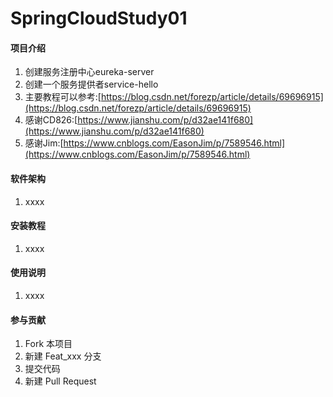 # SpringCloudStudy01

#### 项目介绍

1. 创建服务注册中心eureka-server
2. 创建一个服务提供者service-hello
3. 主要教程可以参考:[https://blog.csdn.net/forezp/article/details/69696915](https://blog.csdn.net/forezp/article/details/69696915)
4. 感谢CD826:[https://www.jianshu.com/p/d32ae141f680](https://www.jianshu.com/p/d32ae141f680)
5. 感谢Jim:[https://www.cnblogs.com/EasonJim/p/7589546.html](https://www.cnblogs.com/EasonJim/p/7589546.html)

#### 软件架构

1. xxxx

#### 安装教程

1. xxxx

#### 使用说明

1. xxxx

#### 参与贡献

1. Fork 本项目
2. 新建 Feat_xxx 分支
3. 提交代码
4. 新建 Pull Request
